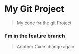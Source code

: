 # My Git Project

> My code for the git Project

### I'm in the feature branch

> Another Code change again
